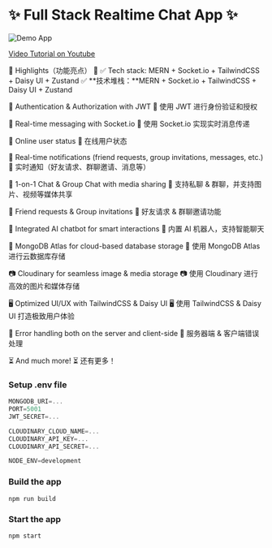 # ✨ Full Stack Realtime Chat App ✨

![Demo App](/frontend/public/screenshot-for-readme.png)

[Video Tutorial on Youtube](https://youtu.be/ntKkVrQqBYY)

🌟 Highlights（功能亮点） 🌟
✅ Tech stack: MERN + Socket.io + TailwindCSS + Daisy UI + Zustand
✅ **技术堆栈：**MERN + Socket.io + TailwindCSS + Daisy UI + Zustand

🎃 Authentication & Authorization with JWT
🎃 使用 JWT 进行身份验证和授权

👾 Real-time messaging with Socket.io
👾 使用 Socket.io 实现实时消息传递

🚀 Online user status 
🚀 在线用户状态 

🔔 Real-time notifications (friend requests, group invitations, messages, etc.)
🔔 实时通知（好友请求、群聊邀请、消息等）

👥 1-on-1 Chat & Group Chat with media sharing
👥 支持私聊 & 群聊，并支持图片、视频等媒体共享

📨 Friend requests & Group invitations
📨 好友请求 & 群聊邀请功能

🤖 Integrated AI chatbot for smart interactions
🤖 内置 AI 机器人，支持智能聊天

📡 MongoDB Atlas for cloud-based database storage
📡 使用 MongoDB Atlas 进行云数据库存储

📷 Cloudinary for seamless image & media storage
📷 使用 Cloudinary 进行高效的图片和媒体存储

🖥️ Optimized UI/UX with TailwindCSS & Daisy UI
🖥️ 使用 TailwindCSS & Daisy UI 打造极致用户体验

🐞 Error handling both on the server and client-side
🐞 服务器端 & 客户端错误处理

⏳ And much more!
⏳ 还有更多！

### Setup .env file

```js
MONGODB_URI=...
PORT=5001
JWT_SECRET=...

CLOUDINARY_CLOUD_NAME=...
CLOUDINARY_API_KEY=...
CLOUDINARY_API_SECRET=...

NODE_ENV=development
```

### Build the app

```shell
npm run build
```

### Start the app

```shell
npm start
```

